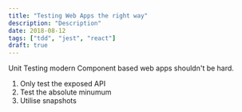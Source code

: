 ```yaml
---
title: "Testing Web Apps the right way"
description: "Description"
date: 2018-08-12
tags: ["tdd", "jest", "react"]
draft: true
---
```


Unit Testing modern Component based web apps shouldn't be hard.

1. Only test the exposed API
1. Test the absolute minumum
1. Utilise snapshots
